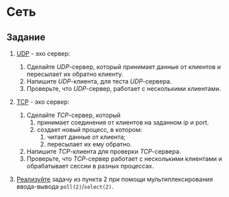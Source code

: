 # Сеть

## Задание

1. [UDP](1) - эхо сервер:
	1. Сделайте *UDP*-сервер, который принимает данные от клиентов и пересылает их обратно клиенту.
	2. Напишите *UDP*-клиента, для теста *UDP*-сервера.
	3. Проверьте, что *UDP*-сервер, работает с несколькими клиентами.
2. [ТСP](2) - эхо сервер:
	1. Сделайте *TCP*-сервер, который
		1. принимает соединения от клиентов на заданном ip и port.
		2. создает новый процесс, в котором:
			1. читает данные от клиента;
			2. пересылает их ему обратно.
	2. Напишите *TCP*-клиента для проверки *TCP*-сервера.
	3. Проверьте, что *TCP*-сервер работает с несколькими клиентами и обрабатывает сессии в разных процессах.

3. [Реализуйте](3) задачу из пункта 2 при помощи мультиплексирования ввода-вывода `poll(2)`/`select(2)`.
